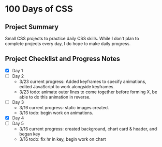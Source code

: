 # 100 Days of CSS #

## Project Summary ##
Small CSS projects to practice daily CSS skills.
While I don't plan to complete projects every day, I do hope to make daily progress.

## Project Checklist and Progress Notes ##
- [x] Day 1
- [ ] Day 2
    - 3/23 current progress: Added keyframes to specify animations, edited JavaScript to work alongside keyframes.
    - 3/23 todo: animate outer lines to come together before forming X, be able to do this animation in reverse.
- [ ] Day 3
    - 3/16 current progress: static images created.
    - 3/16 todo: begin work on animations.
- [x] Day 4
- [ ] Day 5
    - 3/16 current progress: created background, chart card & header, and began key
    - 3/16 todo: fix hr in key, begin work on chart

